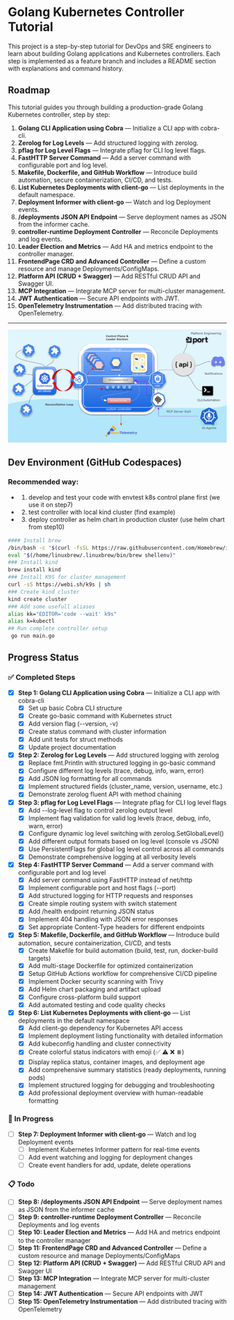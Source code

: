 # Golang Kubernetes Controller Tutorial

This project is a step-by-step tutorial for DevOps and SRE engineers to learn about building Golang applications and Kubernetes controllers. Each step is implemented as a feature branch and includes a README section with explanations and command history.

## Roadmap

This tutorial guides you through building a production-grade Golang Kubernetes controller, step by step:

1. **Golang CLI Application using Cobra** — Initialize a CLI app with cobra-cli.
2. **Zerolog for Log Levels** — Add structured logging with zerolog.
3. **pflag for Log Level Flags** — Integrate pflag for CLI log level flags.
4. **FastHTTP Server Command** — Add a server command with configurable port and log level.
5. **Makefile, Dockerfile, and GitHub Workflow** — Introduce build automation, secure containerization, CI/CD, and tests.
6. **List Kubernetes Deployments with client-go** — List deployments in the default namespace.
7. **Deployment Informer with client-go** — Watch and log Deployment events.
8. **/deployments JSON API Endpoint** — Serve deployment names as JSON from the informer cache.
9. **controller-runtime Deployment Controller** — Reconcile Deployments and log events.
10. **Leader Election and Metrics** — Add HA and metrics endpoint to the controller manager.
11. **FrontendPage CRD and Advanced Controller** — Define a custom resource and manage Deployments/ConfigMaps.
12. **Platform API (CRUD + Swagger)** — Add RESTful CRUD API and Swagger UI.
13. **MCP Integration** — Integrate MCP server for multi-cluster management.
14. **JWT Authentication** — Secure API endpoints with JWT.
15. **OpenTelemetry Instrumentation** — Add distributed tracing with OpenTelemetry.

---
![logo](docs/img/ctrllogo.png)

## Dev Environment (GitHub Codespaces)
### Recommended way:
 - 1. develop and test your code with envtest k8s control plane first (we use it on step7)
 - 2. test controller with local kind cluster (find example)
 - 3. deploy controller as helm chart in production cluster (use helm chart from step10)

```sh
#### Install brew
/bin/bash -c "$(curl -fsSL https://raw.githubusercontent.com/Homebrew/install/HEAD/install.sh)"
eval "$(/home/linuxbrew/.linuxbrew/bin/brew shellenv)"
### Install kind
brew install kind
### Install K9S for cluster management
curl -sS https://webi.sh/k9s | sh
### Create kind cluster
kind create cluster
### Add some usefull aliases
alias kk="EDITOR='code --wait' k9s"
alias k=kubectl
## Run complete controller setup
 go run main.go
```

## Progress Status

### ✅ Completed Steps

- [x] **Step 1: Golang CLI Application using Cobra** — Initialize a CLI app with cobra-cli
  * [x] Set up basic Cobra CLI structure
  * [x] Create go-basic command with Kubernetes struct
  * [x] Add version flag (--version, -v)
  * [x] Create status command with cluster information
  * [x] Add unit tests for struct methods
  * [x] Update project documentation

- [x] **Step 2: Zerolog for Log Levels** — Add structured logging with zerolog
  * [x] Replace fmt.Println with structured logging in go-basic command
  * [x] Configure different log levels (trace, debug, info, warn, error)
  * [x] Add JSON log formatting for all commands
  * [x] Implement structured fields (cluster_name, version, username, etc.)
  * [x] Demonstrate zerolog fluent API with method chaining

- [x] **Step 3: pflag for Log Level Flags** — Integrate pflag for CLI log level flags
  * [x] Add --log-level flag to control zerolog output level
  * [x] Implement flag validation for valid log levels (trace, debug, info, warn, error)
  * [x] Configure dynamic log level switching with zerolog.SetGlobalLevel()
  * [x] Add different output formats based on log level (console vs JSON)
  * [x] Use PersistentFlags for global log level control across all commands
  * [x] Demonstrate comprehensive logging at all verbosity levels

- [x] **Step 4: FastHTTP Server Command** — Add a server command with configurable port and log level
  * [x] Add server command using FastHTTP instead of net/http
  * [x] Implement configurable port and host flags (--port)
  * [x] Add structured logging for HTTP requests and responses
  * [x] Create simple routing system with switch statement
  * [x] Add /health endpoint returning JSON status
  * [x] Implement 404 handling with JSON error responses
  * [x] Set appropriate Content-Type headers for different endpoints

- [x] **Step 5: Makefile, Dockerfile, and GitHub Workflow** — Introduce build automation, secure containerization, CI/CD, and tests
  * [x] Create Makefile for build automation (build, test, run, docker-build targets)
  * [x] Add multi-stage Dockerfile for optimized containerization
  * [x] Setup GitHub Actions workflow for comprehensive CI/CD pipeline
  * [x] Implement Docker security scanning with Trivy
  * [x] Add Helm chart packaging and artifact upload
  * [x] Configure cross-platform build support
  * [x] Add automated testing and code quality checks

- [x] **Step 6: List Kubernetes Deployments with client-go** — List deployments in the default namespace
  * [x] Add client-go dependency for Kubernetes API access
  * [x] Implement deployment listing functionality with detailed information
  * [x] Add kubeconfig handling and cluster connectivity
  * [x] Create colorful status indicators with emoji (✅ ⚠️ ❌ ⏸️)
  * [x] Display replica status, container images, and deployment age
  * [x] Add comprehensive summary statistics (ready deployments, running pods)
  * [x] Implement structured logging for debugging and troubleshooting
  * [x] Add professional deployment overview with human-readable formatting

### 🔄 In Progress

- [ ] **Step 7: Deployment Informer with client-go** — Watch and log Deployment events
  * [ ] Implement Kubernetes Informer pattern for real-time events
  * [ ] Add event watching and logging for deployment changes
  * [ ] Create event handlers for add, update, delete operations

### 📋 Todo

- [ ] **Step 8: /deployments JSON API Endpoint** — Serve deployment names as JSON from the informer cache
- [ ] **Step 9: controller-runtime Deployment Controller** — Reconcile Deployments and log events
- [ ] **Step 10: Leader Election and Metrics** — Add HA and metrics endpoint to the controller manager
- [ ] **Step 11: FrontendPage CRD and Advanced Controller** — Define a custom resource and manage Deployments/ConfigMaps
- [ ] **Step 12: Platform API (CRUD + Swagger)** — Add RESTful CRUD API and Swagger UI
- [ ] **Step 13: MCP Integration** — Integrate MCP server for multi-cluster management
- [ ] **Step 14: JWT Authentication** — Secure API endpoints with JWT
- [ ] **Step 15: OpenTelemetry Instrumentation** — Add distributed tracing with OpenTelemetry
